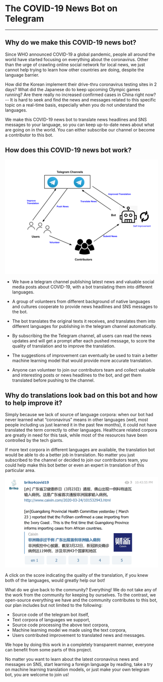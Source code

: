 # The COVID-19 News Bot on Telegram
----------

## Why do we make this COVID-19 news bot?
Since WHO announced COVID-19 a global pandemic, people all around the world have started focusing on everything about the coronavirus. Other than the urge of crawling online social network for local news, we just cannot help trying to learn how other countries are doing, despite the language barrier. 

How did the Korean implement their drive-thru coronavirus testing sites in 2 days? What did the Japanese do to keep upcoming Olympic games running? Are there really no increased confirmed cases in China right now? -- It is hard to seek and find the news and messages related to this specific topic on a real-time basis, especially when you do not understand the languages.

We make this COVID-19 news bot to translate news headlines and SNS messages to your language, so you can keep up-to-date news about what are going on in the world. You can either subscribe our channel or become a contributor to this bot.

## How does this COVID-19 news bot work?

![](./Telegram_bot_1.png)

* We have a telegram channel publishing latest news and valuable social media posts about COVID-19, with a bot translating them into different languages.

* A group of volunteers from different background of native languages and cultures cooperate to provide news headlines and SNS messages to the bot.

* The bot translates the original texts it receives, and translates them into different languages for publishing in the telegram channel automatically. 

* By subscribing the the Telegram channel, all users can read the news updates and will get a prompt after each pushed message, to score the quality of translation and to improve the translation.

* The suggestions of improvement can eventually be used to train a better machine learning model that would provide more accurate translation.

* Anyone can volunteer to join our contributors team and collect valuable and interesting posts or news headlines to the bot, and get them translated before pushing to the channel.


## Why do translations look bad on this bot and how to help improve it?

Simply because we lack of source of language corpora: when our bot had never learned what “coronavirus” means in other languages (well, most people including us just learned it in the past few months), it could not have translated the term correctly to other languages. Healthcare related corpora are greatly in need for this task, while most of the resources have been controlled by the tech giants.

If more text corpora in different languages are available, the translation bot would be able to do a better job in translation.  No matter you just subscribed to the channel or decided to join our contributors team, you could help make this bot better or even an expert in translation of this particular area. 

![](./Telegram_bot_2.png)

A click on the score indicating the quality of the translation, if you knew both of the languages, would greatly help our bot!

What do we give back to the community?
Everything! We do not take any of the work from the community for keeping by ourselves. To the contrast, we open-source everything we have and the community contributes to this bot, our plan includes but not limited to the following:

* Source code of the telegram bot itself,
* Text corpora of languages we support,
* Source code processing the above text corpora,
* Machine learning model we made using the text corpora,
* Users contributed improvement to translated news and messages.

We hope by doing this work in a completely transparent manner, everyone can benefit from some parts of this project. 

No matter you want to learn about the latest coronavirus news and messages on SNS, start learning a foreign language by reading, take a try on machine learning translation models, or just make your own telegram bot, you are welcome to join us!





